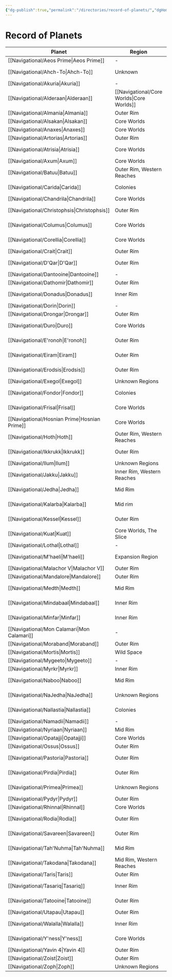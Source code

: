 ```yaml
---
{"dg-publish":true,"permalink":"/directories/record-of-planets/","dgHomeLink":false}
---
```


# Record of Planets
| Planet                                           | Region                                       | Sector                | System    | Grid |
| ------------------------------------------------ | -------------------------------------------- | --------------------- | --------- | ---- |
| [[Navigational/Aeos Prime\|Aeos Prime]]       | \-                                           | \-                    | \-        | \-   |
| [[Navigational/Ahch-To\|Ahch-To]]             | Unknown                                      | \-                    | Ahch-To   | F-13 |
| [[Navigational/Akuria\|Akuria]]               | \-                                           | \-                    | \-        | \-   |
| [[Navigational/Alderaan\|Alderaan]]           | [[Navigational/Core Worlds\|Core Worlds]] | Alderaan              | Alderaan  | M-10 |
| [[Navigational/Almania\|Almania]]             | Outer Rim                                    | Mortex                | Almanian  | S-5  |
| [[Navigational/Alsakan\|Alsakan]]             | Core Worlds                                  | Azure                 | Alsaka    | L-9  |
| [[Navigational/Anaxes\|Anaxes]]               | Core Worlds                                  | Azure                 | Axum      | R-7  |
| [[Navigational/Artorias\|Artorias]]           | Outer Rim                                    | Myto                  | Artorias  | K-3  |
| [[Navigational/Atrisia\|Atrisia]]             | Core Worlds                                  | Atrisian Commonwealth | Atrisi    | J-12 |
| [[Navigational/Axum\|Axum]]                   | Core Worlds                                  | Azure                 | Axum      | L-9  |
| [[Navigational/Batuu\|Batuu]]                 | Outer Rim, Western Reaches                   | Trilon                | Batuu     | G-15 |
| [[Navigational/Carida\|Carida]]               | Colonies                                     | \-                    | Carida    | M-9  |
| [[Navigational/Chandrila\|Chandrila]]         | Core Worlds                                  | Bormea                | Chandrila | L-9  |
| [[Navigational/Christophsis\|Christophsis]]   | Outer Rim                                    | Savareen              | Christoph | Q-16 |
| [[Navigational/Columus\|Columus]]             | Core Worlds                                  | \-                    | \-        | M-11 |
| [[Navigational/Corellia\|Corellia]]           | Core Worlds                                  | Corellia              | Corellia  | M-11 |
| [[Navigational/Crait\|Crait]]                 | Outer Rim                                    | \-                    | Crait     | \-   |
| [[Navigational/D'Qar\|D'Qar]]                 | Outer Rim                                    | Sanbra                | Ileenium  | O-17 |
| [[Navigational/Dantooine\|Dantooine]]         | \-                                           | \-                    | \-        | \-   |
| [[Navigational/Dathomir\|Dathomir]]           | Outer Rim                                    | Quelii                | Dathomir  | O-6  |
| [[Navigational/Donadus\|Donadus]]             | Inner Rim                                    | Bamula                | Donadus   | J-13 |
| [[Navigational/Dorin\|Dorin]]                 | \-                                           | \-                    | \-        | \-   |
| [[Navigational/Drongar\|Drongar]]             | Outer Rim                                    | \-                    | Drongar   | T-5  |
| [[Navigational/Duro\|Duro]]                   | Core Worlds                                  | Duro                  | Duro      | M-11 |
| [[Navigational/E'ronoh\|E'ronoh]]             | Outer Rim                                    | Dalnan                | Eiram     | I-19 |
| [[Navigational/Eiram\|Eiram]]                 | Outer Rim                                    | Dalnan                | Eiram     | I-19 |
| [[Navigational/Erodsis\|Erodsis]]             | Outer Rim                                    | Savareen              | Christoph | Q-16 |
| [[Navigational/Exegol\|Exegol]]               | Unknown Regions                              | \-                    | Exegol    | F-7  |
| [[Navigational/Fondor\|Fondor]]               | Colonies                                     | Tapani                | Fondor    | L-13 |
| [[Navigational/Frisal\|Frisal]]               | Core Worlds                                  | Atrisian Commonwealth | Frisal    | J-12 |
| [[Navigational/Hosnian Prime\|Hosnian Prime]] | Core Worlds                                  | \-                    | Hosnian   | M-12 |
| [[Navigational/Hoth\|Hoth]]                   | Outer Rim, Western Reaches                   | Anoat Sector          | Hoth      | K-18 |
| [[Navigational/Ikkrukk\|Ikkrukk]]             | Outer Rim                                    | \-                    | \-        | P-17 |
| [[Navigational/Ilum\|Ilum]]                   | Unknown Regions                              | \-                    | Ilum      | G-7  |
| [[Navigational/Jakku\|Jakku]]                 | Inner Rim, Western Reaches                   | Jakku                 | Jakku     | I-13 |
| [[Navigational/Jedha\|Jedha]]                 | Mid Rim                                      | Terrabe               | Jedha     | H-10 |
| [[Navigational/Kalarba\|Kalarba]]             | Mid rim                                      | Hevvral               | Kalarba   | P-15 |
| [[Navigational/Kessel\|Kessel]]               | Outer Rim                                    | Kessel                | Kessel    | T-10 |
| [[Navigational/Kuat\|Kuat]]                   | Core Worlds, The Slice                       | Kuat                  | Kuat      | M-10 |
| [[Navigational/Lothal\|Lothal]]               | \-                                           | \-                    | \-        | \-   |
| [[Navigational/M'haeli\|M'haeli]]             | Expansion Region                             | Majoor                | Plynn     | N-15 |
| [[Navigational/Malachor V\|Malachor V]]       | Outer Rim                                    | Chorlian              | Malachor  | S-4  |
| [[Navigational/Mandalore\|Mandalore]]         | Outer Rim                                    | Mandalore             | Mandalore | O-7  |
| [[Navigational/Medth\|Medth]]                 | Mid Rim                                      | Ado                   | Medth     | M-17 |
| [[Navigational/Mindabaal\|Mindabaal]]         | Inner Rim                                    | Bamula                | \-        | J-13 |
| [[Navigational/Minfar\|Minfar]]               | Inner Rim                                    | \-                    | \-        | I-13 |
| [[Navigational/Mon Calamari\|Mon Calamari]]   | \-                                           | \-                    | \-        | \-   |
| [[Navigational/Moraband\|Moraband]]           | Outer Rim                                    | Esstran               | Horuset   | R-5  |
| [[Navigational/Mortis\|Mortis]]               | Wild Space                                   | Unknown               | \-        | K-2  |
| [[Navigational/Mygeeto\|Mygeeto]]             | \-                                           | \-                    | \-        | \-   |
| [[Navigational/Myrkr\|Myrkr]]                 | Inner Rim                                    | Myrkr                 | Myrkr     | N-7  |
| [[Navigational/Naboo\|Naboo]]                 | Mid Rim                                      | Chommell              | Naboo     | O-17 |
| [[Navigational/NaJedha\|NaJedha]]             | Unknown Regions                              | Terrabe               | Jedha     | H-10 |
| [[Navigational/Nallastia\|Nallastia]]         | Colonies                                     | Tapani                | Fondor    | L-13 |
| [[Navigational/Namadii\|Namadii]]             | \-                                           | \-                    | \-        | \-   |
| [[Navigational/Nyriaan\|Nyriaan]]             | Mid Rim                                      | Trans-Vulta           | Luire     | N-7  |
| [[Navigational/Opatajji\|Opatajji]]           | Core Worlds                                  | Azure                 | Alsaka    | L-9  |
| [[Navigational/Ossus\|Ossus]]                 | Outer Rim                                    | Auril                 | Adega     | R-6  |
| [[Navigational/Pastoria\|Pastoria]]           | Outer Rim                                    | \-                    | \-        | P-17 |
| [[Navigational/Pirdia\|Pirdia]]               | Outer Rim                                    | Savareen              | Tyrius    | R-16 |
| [[Navigational/Primea\|Primea]]               | Unknown Regions                              | \-                    | Primea    | E-11 |
| [[Navigational/Pydyr\|Pydyr]]                 | Outer Rim                                    | Mortex                | Almanian  | S-5  |
| [[Navigational/Rhinnal\|Rhinnal]]             | Core Worlds                                  | Darpa                 | Rhinnal   | L-9  |
| [[Navigational/Rodia\|Rodia]]                 | Outer Rim                                    | Savareen              | Tyrius    | R-16 |
| [[Navigational/Savareen\|Savareen]]           | Outer Rim                                    | Savareen              | Savareen  | Q-16 |
| [[Navigational/Tah'Nuhma\|Tah'Nuhma]]         | Mid Rim                                      | \-                    | \-        | Q-14 |
| [[Navigational/Takodana\|Takodana]]           | Mid Rim, Western Reaches                     | Tashtor               | Takodana  | J-16 |
| [[Navigational/Taris\|Taris]]                 | Outer Rim                                    | \-                    | Taris     | N-7  |
| [[Navigational/Tasariq\|Tasariq]]             | Inner Rim                                    | \-                    | Tasar     | J-14 |
| [[Navigational/Tatooine\|Tatooine]]           | Outer Rim                                    | Arkanis               | Tatoo     | R-16 |
| [[Navigational/Utapau\|Utapau]]               | Outer Rim                                    | Tarabba               | Utapau    | \-   |
| [[Navigational/Walalla\|Walalla]]             | Inner Rim                                    | Seventh Security Zone | Walalla   | J-13 |
| [[Navigational/Y'ness\|Y'ness]]               | Core Worlds                                  | Koornacht             | N'zoth    | K-10 |
| [[Navigational/Yavin 4\|Yavin 4]]             | Outer Rim                                    | Gordian Reach         | Yavin     | P-6  |
| [[Navigational/Zoist\|Zoist]]                 | Outer Rim                                    | Esstran               | Zoist     | R-4  |
| [[Navigational/Zoph\|Zoph]]                   | Unknown Regions                              | \-                    | \-        | F-4  |
